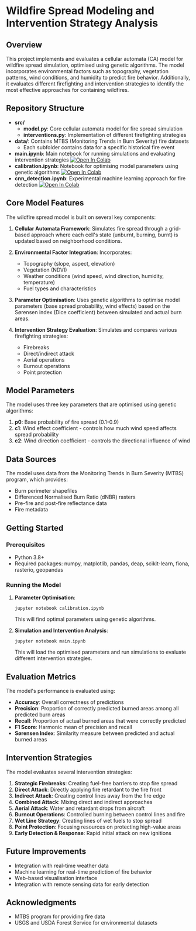 # Wildfire Spread Modeling and Intervention Strategy Analysis

## Overview

This project implements and evaluates a cellular automata (CA) model for wildfire spread simulation, optimised using genetic algorithms. The model incorporates environmental factors such as topography, vegetation patterns, wind conditions, and humidity to predict fire behavior. Additionally, it evaluates different firefighting and intervention strategies to identify the most effective approaches for containing wildfires.

## Repository Structure

- **src/**
  - **model.py**: Core cellular automata model for fire spread simulation
  - **interventions.py**: Implementation of different firefighting strategies
- **data/**: Contains MTBS (Monitoring Trends in Burn Severity) fire datasets
  - Each subfolder contains data for a specific historical fire event
- **main.ipynb**: Main notebook for running simulations and evaluating intervention strategies [![Open In Colab](https://colab.research.google.com/assets/colab-badge.svg)](https://colab.research.google.com/github/Coeze/MX4553_Modelling_Theory_Project/blob/main/main.ipynb)
- **calibration.ipynb**: Notebook for optimising model parameters using genetic algorithms [![Open In Colab](https://colab.research.google.com/assets/colab-badge.svg)](https://colab.research.google.com/github/Coeze/MX4553_Modelling_Theory_Project/blob/main/calibration.ipynb)
- **cnn_detection.ipynb**: Experimental machine learning approach for fire detection [![Open In Colab](https://colab.research.google.com/assets/colab-badge.svg)](https://colab.research.google.com/github/Coeze/MX4553_Modelling_Theory_Project/blob/main/cnn_detection.ipynb)


## Core Model Features

The wildfire spread model is built on several key components:

1. **Cellular Automata Framework**: Simulates fire spread through a grid-based approach where each cell's state (unburnt, burning, burnt) is updated based on neighborhood conditions.

2. **Environmental Factor Integration**: Incorporates:
   - Topography (slope, aspect, elevation)
   - Vegetation (NDVI)
   - Weather conditions (wind speed, wind direction, humidity, temperature)
   - Fuel types and characteristics

3. **Parameter Optimisation**: Uses genetic algorithms to optimise model parameters (base spread probability, wind effects) based on the Sørensen index (Dice coefficient) between simulated and actual burn areas.

4. **Intervention Strategy Evaluation**: Simulates and compares various firefighting strategies:
   - Firebreaks
   - Direct/indirect attack
   - Aerial operations
   - Burnout operations
   - Point protection

## Model Parameters

The model uses three key parameters that are optimised using genetic algorithms:

1. **p0**: Base probability of fire spread (0.1-0.9)
2. **c1**: Wind effect coefficient - controls how much wind speed affects spread probability
3. **c2**: Wind direction coefficient - controls the directional influence of wind

## Data Sources

The model uses data from the Monitoring Trends in Burn Severity (MTBS) program, which provides:
- Burn perimeter shapefiles
- Differenced Normalised Burn Ratio (dNBR) rasters
- Pre-fire and post-fire reflectance data
- Fire metadata

## Getting Started

### Prerequisites

- Python 3.8+
- Required packages: numpy, matplotlib, pandas, deap, scikit-learn, fiona, rasterio, geopandas

### Running the Model

1. **Parameter Optimisation**:
   ```
   jupyter notebook calibration.ipynb
   ```
   This will find optimal parameters using genetic algorithms.

2. **Simulation and Intervention Analysis**:
   ```
   jupyter notebook main.ipynb
   ```
   This will load the optimised parameters and run simulations to evaluate different intervention strategies.

## Evaluation Metrics

The model's performance is evaluated using:
- **Accuracy**: Overall correctness of predictions
- **Precision**: Proportion of correctly predicted burned areas among all predicted burn areas
- **Recall**: Proportion of actual burned areas that were correctly predicted
- **F1 Score**: Harmonic mean of precision and recall
- **Sørensen Index**: Similarity measure between predicted and actual burned areas

## Intervention Strategies

The model evaluates several intervention strategies:

1. **Strategic Firebreaks**: Creating fuel-free barriers to stop fire spread
2. **Direct Attack**: Directly applying fire retardant to the fire front
3. **Indirect Attack**: Creating control lines away from the fire edge
4. **Combined Attack**: Mixing direct and indirect approaches
5. **Aerial Attack**: Water and retardant drops from aircraft
6. **Burnout Operations**: Controlled burning between control lines and fire
7. **Wet Line Strategy**: Creating lines of wet fuels to stop spread
8. **Point Protection**: Focusing resources on protecting high-value areas
9. **Early Detection & Response**: Rapid initial attack on new ignitions

## Future Improvements

- Integration with real-time weather data
- Machine learning for real-time prediction of fire behavior
- Web-based visualisation interface
- Integration with remote sensing data for early detection

## Acknowledgments

- MTBS program for providing fire data
- USGS and USDA Forest Service for environmental datasets
